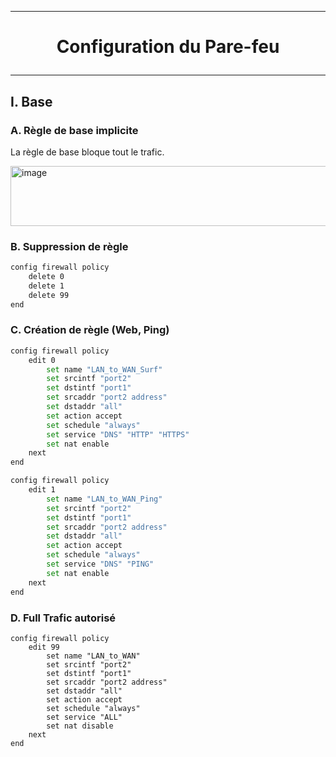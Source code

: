 ------------------------------------------------------------------------
# <p align='center'> Configuration du Pare-feu </p>
------------------------------------------------------------------------
## I. Base
### A. Règle de base implicite
La règle de base bloque tout le trafic.

<img width="2027" height="96" alt="image" src="https://github.com/user-attachments/assets/c15c31f3-bbde-41cf-b13a-41c5b35d287a" />


### B. Suppression de règle
```bash
config firewall policy
    delete 0
    delete 1
    delete 99
end
```

### C. Création de règle (Web, Ping)
```bash
config firewall policy
    edit 0
        set name "LAN_to_WAN_Surf"
        set srcintf "port2"
        set dstintf "port1"
        set srcaddr "port2 address"
        set dstaddr "all"
        set action accept
        set schedule "always"
        set service "DNS" "HTTP" "HTTPS" 
        set nat enable
    next
end
```

```bash
config firewall policy
    edit 1
        set name "LAN_to_WAN_Ping"
        set srcintf "port2"
        set dstintf "port1"
        set srcaddr "port2 address"
        set dstaddr "all"
        set action accept
        set schedule "always"
        set service "DNS" "PING"
        set nat enable
    next
end
```


### D. Full Trafic autorisé
```
config firewall policy
    edit 99
        set name "LAN_to_WAN"
        set srcintf "port2"
        set dstintf "port1"
        set srcaddr "port2 address"
        set dstaddr "all"
        set action accept
        set schedule "always"
        set service "ALL"
        set nat disable
    next
end
```


